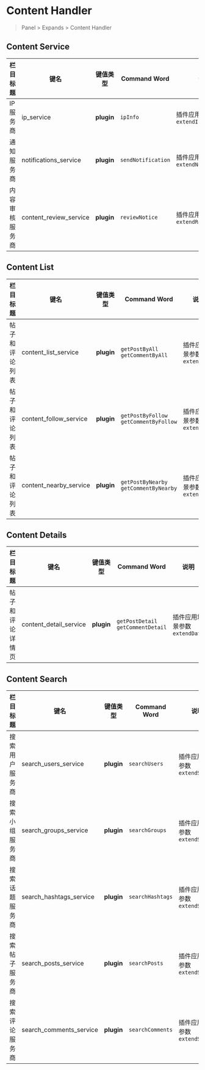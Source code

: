 # Content Handler

> Panel > Expands > Content Handler

## Content Service

| 栏目标题 | 键名 | 键值类型 | Command Word | 说明 |
| --- | --- | --- | --- | --- |
| IP 服务商 | ip_service | **plugin** | `ipInfo` | 插件应用场景参数 `extendIp` |
| 通知服务商 | notifications_service | **plugin** | `sendNotification` | 插件应用场景参数 `extendNotification` |
| 内容审核服务商 | content_review_service | **plugin** | `reviewNotice` | 插件应用场景参数 `extendReview` |

## Content List

| 栏目标题 | 键名 | 键值类型 | Command Word | 说明 |
| --- | --- | --- | --- | --- |
| 帖子和评论列表 | content_list_service | **plugin** | `getPostByAll`<br>`getCommentByAll` | 插件应用场景参数 `extendData` |
| 帖子和评论列表 | content_follow_service | **plugin** | `getPostByFollow`<br>`getCommentByFollow` | 插件应用场景参数 `extendData` |
| 帖子和评论列表 | content_nearby_service | **plugin** | `getPostByNearby`<br>`getCommentByNearby` | 插件应用场景参数 `extendData` |

## Content Details

| 栏目标题 | 键名 | 键值类型 | Command Word | 说明 |
| --- | --- | --- | --- | --- |
| 帖子和评论详情页 | content_detail_service | **plugin** | `getPostDetail`<br>`getCommentDetail` | 插件应用场景参数 `extendData` |

## Content Search

| 栏目标题 | 键名 | 键值类型 | Command Word | 说明 |
| --- | --- | --- | --- | --- |
| 搜索用户服务商 | search_users_service | **plugin** | `searchUsers` | 插件应用场景参数 `extendSearch` |
| 搜索小组服务商 | search_groups_service | **plugin** | `searchGroups` | 插件应用场景参数 `extendSearch` |
| 搜索话题服务商 | search_hashtags_service | **plugin** | `searchHashtags` | 插件应用场景参数 `extendSearch` |
| 搜索帖子服务商 | search_posts_service | **plugin** | `searchPosts` | 插件应用场景参数 `extendSearch` |
| 搜索评论服务商 | search_comments_service | **plugin** | `searchComments` | 插件应用场景参数 `extendSearch` |

